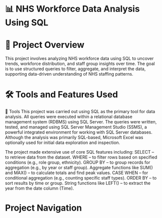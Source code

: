 # 📊 NHS Workforce Data Analysis Using SQL

# 🧾 Project Overview
This project involves analyzing NHS workforce data using SQL to uncover trends, workforce distribution, and staff group insights over time. The goal is to use structured queries to filter, aggregate, and interpret the data, supporting data-driven understanding of NHS staffing patterns.

# 🛠️ Tools and Features Used
📌 Tools
This project was carried out using SQL as the primary tool for data analysis. All queries were executed within a relational database management system (RDBMS) using SQL Server. The queries were written, tested, and managed using SQL Server Management Studio (SSMS), a powerful integrated environment for working with SQL Server databases. Although the analysis was primarily SQL-based, Microsoft Excel was optionally used for initial data exploration and inspection.

The project made extensive use of core SQL features including:
SELECT – to retrieve data from the dataset.
WHERE – to filter rows based on specified conditions (e.g., role group, ethnicity).
GROUP BY – to group records for aggregation (e.g., by year or staff group).
Aggregate functions like SUM() and MAX() – to calculate totals and find peak values.
CASE WHEN – for conditional aggregation (e.g., counting specific staff types).
ORDER BY – to sort results by time or group.
String functions like LEFT() – to extract the year from the date column (Time).

# Project Navigation
